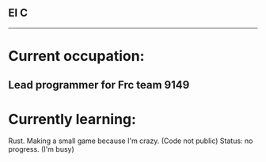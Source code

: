 ## El C
--------------------------------------------
# Current occupation:
  Lead programmer for Frc team 9149
-------
# Currently learning:
  Rust. 
  Making a small game because I'm crazy. (Code not public)
    Status: no progress. (I'm busy)
